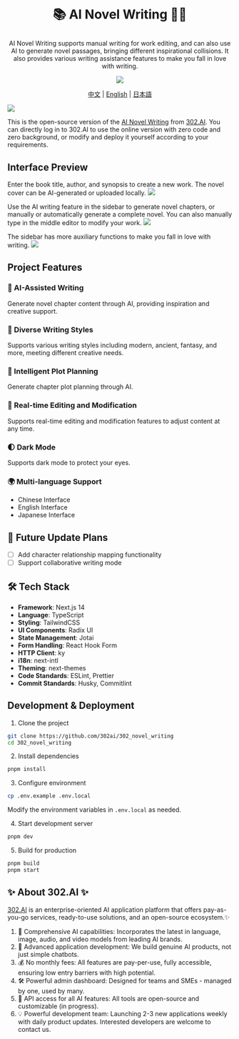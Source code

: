 # <p align="center"> 📚 AI Novel Writing 🚀✨</p>

<p align="center">AI Novel Writing supports manual writing for work editing, and can also use AI to generate novel passages, bringing different inspirational collisions. It also provides various writing assistance features to make you fall in love with writing.</p>

<p align="center"><a href="https://302.ai/product/detail/70" target="blank"><img src="https://file.302.ai/gpt/imgs/github/20250102/72a57c4263944b73bf521830878ae39a.png" /></a></p >

<p align="center"><a href="README_zh.md">中文</a> | <a href="README.md">English</a> | <a href="README_ja.md">日本語</a></p>

![](docs/302_AI_Novel_Writing_en.png)

This is the open-source version of the [AI Novel Writing](https://302.ai/product/detail/70) from [302.AI](https://302.ai/en/). You can directly log in to 302.AI to use the online version with zero code and zero background, or modify and deploy it yourself according to your requirements.

## Interface Preview
Enter the book title, author, and synopsis to create a new work. The novel cover can be AI-generated or uploaded locally.
![](docs/302_AI_Novel_Writing_en_screenshot_01.png)

Use the AI writing feature in the sidebar to generate novel chapters, or manually or automatically generate a complete novel. You can also manually type in the middle editor to modify your work.
![](docs/302_AI_Novel_Writing_en_screenshot_02.png)

The sidebar has more auxiliary functions to make you fall in love with writing.
![](docs/302_AI_Novel_Writing_en_screenshot_03.jpg)

## Project Features
### 📝 AI-Assisted Writing
Generate novel chapter content through AI, providing inspiration and creative support.
### 📖 Diverse Writing Styles
Supports various writing styles including modern, ancient, fantasy, and more, meeting different creative needs.
### 🎯 Intelligent Plot Planning
Generate chapter plot planning through AI.
### 🔄 Real-time Editing and Modification
Supports real-time editing and modification features to adjust content at any time.
### 🌓 Dark Mode
Supports dark mode to protect your eyes.
### 🌍 Multi-language Support
- Chinese Interface
- English Interface
- Japanese Interface

## 🚩 Future Update Plans
- [ ] Add character relationship mapping functionality
- [ ] Support collaborative writing mode

## 🛠️ Tech Stack

- **Framework**: Next.js 14
- **Language**: TypeScript
- **Styling**: TailwindCSS
- **UI Components**: Radix UI
- **State Management**: Jotai
- **Form Handling**: React Hook Form
- **HTTP Client**: ky
- **i18n**: next-intl
- **Theming**: next-themes
- **Code Standards**: ESLint, Prettier
- **Commit Standards**: Husky, Commitlint

## Development & Deployment
1. Clone the project
```bash
git clone https://github.com/302ai/302_novel_writing
cd 302_novel_writing
```

2. Install dependencies
```bash
pnpm install
```

3. Configure environment
```bash
cp .env.example .env.local
```
Modify the environment variables in `.env.local` as needed.

4. Start development server
```bash
pnpm dev
```

5. Build for production
```bash
pnpm build
pnpm start
```

## ✨ About 302.AI ✨
[302.AI](https://302.ai/en/) is an enterprise-oriented AI application platform that offers pay-as-you-go services, ready-to-use solutions, and an open-source ecosystem.✨
1. 🧠 Comprehensive AI capabilities: Incorporates the latest in language, image, audio, and video models from leading AI brands.
2. 🚀 Advanced application development: We build genuine AI products, not just simple chatbots.
3. 💰 No monthly fees: All features are pay-per-use, fully accessible, ensuring low entry barriers with high potential.
4. 🛠 Powerful admin dashboard: Designed for teams and SMEs - managed by one, used by many.
5. 🔗 API access for all AI features: All tools are open-source and customizable (in progress).
6. 💡 Powerful development team: Launching 2-3 new applications weekly with daily product updates. Interested developers are welcome to contact us.
